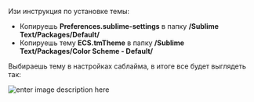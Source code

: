 Изи инструкция по установке темы:

 - Копируешь **Preferences.sublime-settings** в папку **/Sublime Text/Packages/Default/**
 - Копируешь тему **ECS.tmTheme** в папку **/Sublime Text/Packages/Color Scheme - Default/**

Выбираешь тему в настройках саблайма, в итоге все будет выглядеть так:

![enter image description here](http://i74.fastpic.ru/big/2015/1207/2d/ed7a15e51be847999d483d47a728332d.png)
